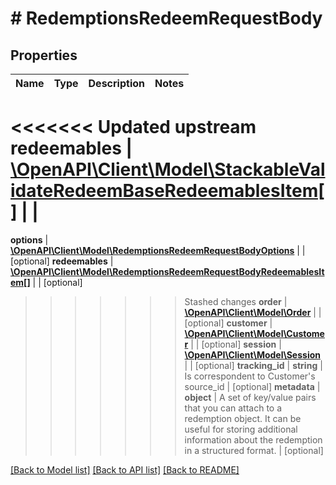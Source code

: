 # # RedemptionsRedeemRequestBody

## Properties

Name | Type | Description | Notes
------------ | ------------- | ------------- | -------------
<<<<<<< Updated upstream
**redeemables** | [**\OpenAPI\Client\Model\StackableValidateRedeemBaseRedeemablesItem[]**](StackableValidateRedeemBaseRedeemablesItem.md) |  |
=======
**options** | [**\OpenAPI\Client\Model\RedemptionsRedeemRequestBodyOptions**](RedemptionsRedeemRequestBodyOptions.md) |  | [optional]
**redeemables** | [**\OpenAPI\Client\Model\RedemptionsRedeemRequestBodyRedeemablesItem[]**](RedemptionsRedeemRequestBodyRedeemablesItem.md) |  | [optional]
>>>>>>> Stashed changes
**order** | [**\OpenAPI\Client\Model\Order**](Order.md) |  | [optional]
**customer** | [**\OpenAPI\Client\Model\Customer**](Customer.md) |  | [optional]
**session** | [**\OpenAPI\Client\Model\Session**](Session.md) |  | [optional]
**tracking_id** | **string** | Is correspondent to Customer&#39;s source_id | [optional]
**metadata** | **object** | A set of key/value pairs that you can attach to a redemption object. It can be useful for storing additional information about the redemption in a structured format. | [optional]

[[Back to Model list]](../../README.md#models) [[Back to API list]](../../README.md#endpoints) [[Back to README]](../../README.md)
